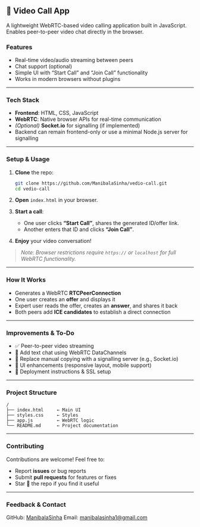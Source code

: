 ## 🎥 Video Call App

A lightweight WebRTC-based video calling application built in JavaScript. Enables peer-to-peer video chat directly in the browser.

### Features

* Real-time video/audio streaming between peers
* Chat support (optional)
* Simple UI with “Start Call” and “Join Call” functionality
* Works in modern browsers without plugins

---

### Tech Stack

* **Frontend**: HTML, CSS, JavaScript
* **WebRTC**: Native browser APIs for real-time communication
* *(Optional)* **Socket.io** for signalling (if implemented)
* Backend can remain frontend-only or use a minimal Node.js server for signalling

---

### Setup & Usage

1. **Clone** the repo:

   ```bash
   git clone https://github.com/ManibalaSinha/vedio‑call.git
   cd vedio‑call
   ```

2. **Open** `index.html` in your browser.

3. **Start a call**:

   * One user clicks **“Start Call”**, shares the generated ID/offer link.
   * Another enters that ID and clicks **“Join Call”**.

4. **Enjoy** your video conversation!

> *Note: Browser restrictions require `https://` or `localhost` for full WebRTC functionality.*

---

### How It Works

* Generates a WebRTC **RTCPeerConnection**
* One user creates an **offer** and displays it
* Expert user reads the offer, creates an **answer**, and shares it back
* Both peers add **ICE candidates** to establish a direct connection

---

### Improvements & To‑Do

* ✅ Peer-to-peer video streaming
* 🔲 Add text chat using WebRTC DataChannels
* 🔲 Replace manual copying with a signalling server (e.g., Socket.io)
* 🔲 UI enhancements (responsive layout, mobile support)
* 🔲 Deployment instructions & SSL setup

---

### Project Structure

```
/
├── index.html     ← Main UI
├── styles.css     ← Styles
├── app.js         ← WebRTC logic
└── README.md      ← Project documentation
```

---

### Contributing

Contributions are welcome! Feel free to:

* Report **issues** or bug reports
* Submit **pull requests** for features or fixes
* Star 🌟 the repo if you find it useful

---

### Feedback & Contact

GitHub: [ManibalaSinha](https://github.com/ManibalaSinha)
Email: [manibalasinha1@gmail.com](mailto:manibalasinha1@gmail.com)
